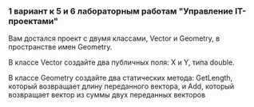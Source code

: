 ### 1 вариант к 5 и 6 лабораторным работам "Управление IT-проектами"

Вам достался проект с двумя классами, Vector и Geometry, в пространстве имен Geometry.

В классе Vector создайте два публичных поля: X и Y, типа double.

В классе Geometry создайте два статических метода: GetLength, который возвращает длину переданного вектора, и Add, который возвращает вектор из суммы двух переданных векторов